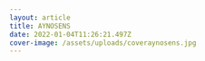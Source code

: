 ```yaml
---
layout: article
title: AYNOSENS
date: 2022-01-04T11:26:21.497Z
cover-image: /assets/uploads/coveraynosens.jpg
---
```

